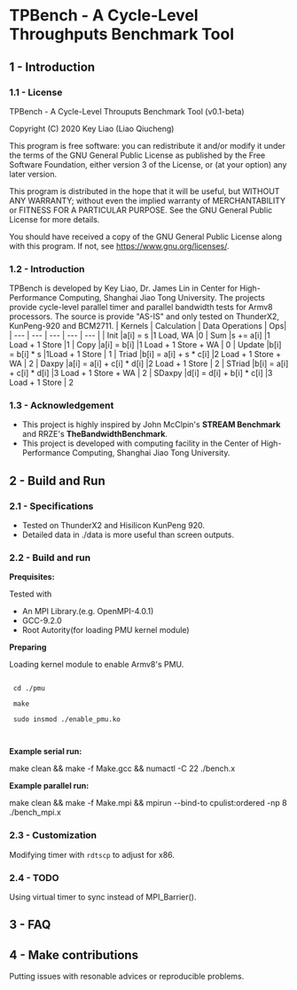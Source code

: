 # TPBench - A Cycle-Level Throughputs Benchmark Tool
## 1 - Introduction
### 1.1 - License
TPBench - A Cycle-Level Throuputs Benchmark Tool (v0.1-beta)

Copyright (C) 2020 Key Liao (Liao Qiucheng)

This program is free software: you can redistribute it and/or modify
it under the terms of the GNU General Public License as published by
the Free Software Foundation, either version 3 of the License, or
(at your option) any later version.

This program is distributed in the hope that it will be useful,
but WITHOUT ANY WARRANTY; without even the implied warranty of
MERCHANTABILITY or FITNESS FOR A PARTICULAR PURPOSE.  See the
GNU General Public License for more details.

You should have received a copy of the GNU General Public License
along with this program.  If not, see <https://www.gnu.org/licenses/>.
### 1.2 - Introduction
TPBench is developed by Key Liao, Dr. James Lin in Center for High-Performance Computing, Shanghai Jiao Tong University. The projects provide cycle-level parallel timer and parallel bandwidth tests for Armv8 processors. The source is provide "AS-IS" and only tested on ThunderX2, KunPeng-920 and BCM2711.
| Kernels | Calculation | Data Operations | Ops|
| --- | --- | --- | ---  | ---  |
| Init   |a[i] = s |1 Load, WA |0
| Sum    |s += a[i] |1 Load + 1 Store  |1
| Copy   |a[i] = b[i] |1 Load + 1 Store + WA | 0
| Update |b[i] = b[i] * s |1Load + 1 Store | 1
| Triad  |b[i] = a[i] + s * c[i] |2 Load + 1 Store + WA | 2
| Daxpy  |a[i] = a[i] + c[i] * d[i] |2 Load + 1 Store | 2
| STriad |b[i] = a[i] + c[i] * d[i] |3 Load + 1 Store + WA |  2
| SDaxpy |d[i] = d[i] + b[i] * c[i] |3 Load + 1 Store | 2

### 1.3 - Acknowledgement
 - This project is highly inspired by John McClpin's **STREAM Benchmark** and RRZE's **TheBandwidthBenchmark**.
 - This project is developed with computing facility in the Center of High-Performance Computing, Shanghai Jiao Tong University.
## 2 - Build and Run
### 2.1 - Specifications
 - Tested on ThunderX2 and Hisilicon KunPeng 920. 
 - Detailed data in ./data is more useful than screen outputs.
### 2.2 - Build and run
  **Prequisites:**
  
  Tested with
 - An MPI Library.(e.g. OpenMPI-4.0.1)
 - GCC-9.2.0
 - Root Autority(for loading PMU kernel module)
 
 **Preparing**
 
 Loading kernel module to enable Armv8's PMU.
 
 <code>
 cd ./pmu <br/>
 make <br/>
 sudo insmod ./enable_pmu.ko <br/>
 </code> 

 **Example serial run:**

 make clean && make -f Make.gcc && numactl -C 22 ./bench.x
 
 **Example parallel run:**

 make clean && make -f Make.mpi && mpirun --bind-to cpulist:ordered -np 8 ./bench_mpi.x
### 2.3 - Customization
Modifying timer with <code>rdtscp</code> to adjust for x86.
### 2.4 - TODO
Using virtual timer to sync instead of MPI_Barrier().
## 3 - FAQ
 
## 4 - Make contributions
Putting issues with resonable advices or reproducible problems.

